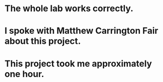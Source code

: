 # The whole lab works correctly.

# I spoke with Matthew Carrington Fair about this project.

# This project took me approximately one hour.